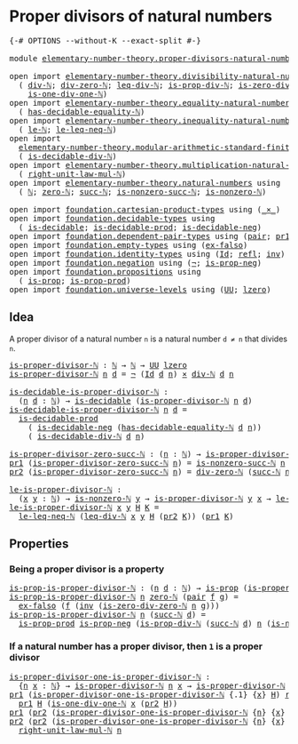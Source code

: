 # Proper divisors of natural numbers

<pre class="Agda"><a id="47" class="Symbol">{-#</a> <a id="51" class="Keyword">OPTIONS</a> <a id="59" class="Pragma">--without-K</a> <a id="71" class="Pragma">--exact-split</a> <a id="85" class="Symbol">#-}</a>

<a id="90" class="Keyword">module</a> <a id="97" href="elementary-number-theory.proper-divisors-natural-numbers.html" class="Module">elementary-number-theory.proper-divisors-natural-numbers</a> <a id="154" class="Keyword">where</a>

<a id="161" class="Keyword">open</a> <a id="166" class="Keyword">import</a> <a id="173" href="elementary-number-theory.divisibility-natural-numbers.html" class="Module">elementary-number-theory.divisibility-natural-numbers</a> <a id="227" class="Keyword">using</a>
  <a id="235" class="Symbol">(</a> <a id="237" href="elementary-number-theory.divisibility-natural-numbers.html#1610" class="Function">div-ℕ</a><a id="242" class="Symbol">;</a> <a id="244" href="elementary-number-theory.divisibility-natural-numbers.html#2684" class="Function">div-zero-ℕ</a><a id="254" class="Symbol">;</a> <a id="256" href="elementary-number-theory.divisibility-natural-numbers.html#7991" class="Function">leq-div-ℕ</a><a id="265" class="Symbol">;</a> <a id="267" href="elementary-number-theory.divisibility-natural-numbers.html#2956" class="Function">is-prop-div-ℕ</a><a id="280" class="Symbol">;</a> <a id="282" href="elementary-number-theory.divisibility-natural-numbers.html#7214" class="Function">is-zero-div-zero-ℕ</a><a id="300" class="Symbol">;</a>
    <a id="306" href="elementary-number-theory.divisibility-natural-numbers.html#7485" class="Function">is-one-div-one-ℕ</a><a id="322" class="Symbol">)</a>
<a id="324" class="Keyword">open</a> <a id="329" class="Keyword">import</a> <a id="336" href="elementary-number-theory.equality-natural-numbers.html" class="Module">elementary-number-theory.equality-natural-numbers</a> <a id="386" class="Keyword">using</a>
  <a id="394" class="Symbol">(</a> <a id="396" href="elementary-number-theory.equality-natural-numbers.html#2609" class="Function">has-decidable-equality-ℕ</a><a id="420" class="Symbol">)</a>
<a id="422" class="Keyword">open</a> <a id="427" class="Keyword">import</a> <a id="434" href="elementary-number-theory.inequality-natural-numbers.html" class="Module">elementary-number-theory.inequality-natural-numbers</a> <a id="486" class="Keyword">using</a>
  <a id="494" class="Symbol">(</a> <a id="496" href="elementary-number-theory.inequality-natural-numbers.html#7781" class="Function">le-ℕ</a><a id="500" class="Symbol">;</a> <a id="502" href="elementary-number-theory.inequality-natural-numbers.html#11791" class="Function">le-leq-neq-ℕ</a><a id="514" class="Symbol">)</a>
<a id="516" class="Keyword">open</a> <a id="521" class="Keyword">import</a>
  <a id="530" href="elementary-number-theory.modular-arithmetic-standard-finite-types.html" class="Module">elementary-number-theory.modular-arithmetic-standard-finite-types</a> <a id="596" class="Keyword">using</a>
  <a id="604" class="Symbol">(</a> <a id="606" href="elementary-number-theory.modular-arithmetic-standard-finite-types.html#26571" class="Function">is-decidable-div-ℕ</a><a id="624" class="Symbol">)</a>
<a id="626" class="Keyword">open</a> <a id="631" class="Keyword">import</a> <a id="638" href="elementary-number-theory.multiplication-natural-numbers.html" class="Module">elementary-number-theory.multiplication-natural-numbers</a> <a id="694" class="Keyword">using</a>
  <a id="702" class="Symbol">(</a> <a id="704" href="elementary-number-theory.multiplication-natural-numbers.html#1954" class="Function">right-unit-law-mul-ℕ</a><a id="724" class="Symbol">)</a>
<a id="726" class="Keyword">open</a> <a id="731" class="Keyword">import</a> <a id="738" href="elementary-number-theory.natural-numbers.html" class="Module">elementary-number-theory.natural-numbers</a> <a id="779" class="Keyword">using</a>
  <a id="787" class="Symbol">(</a> <a id="789" href="elementary-number-theory.natural-numbers.html#1444" class="Datatype">ℕ</a><a id="790" class="Symbol">;</a> <a id="792" href="elementary-number-theory.natural-numbers.html#1465" class="InductiveConstructor">zero-ℕ</a><a id="798" class="Symbol">;</a> <a id="800" href="elementary-number-theory.natural-numbers.html#1478" class="InductiveConstructor">succ-ℕ</a><a id="806" class="Symbol">;</a> <a id="808" href="elementary-number-theory.natural-numbers.html#3025" class="Function">is-nonzero-succ-ℕ</a><a id="825" class="Symbol">;</a> <a id="827" href="elementary-number-theory.natural-numbers.html#1926" class="Function">is-nonzero-ℕ</a><a id="839" class="Symbol">)</a>
  
<a id="844" class="Keyword">open</a> <a id="849" class="Keyword">import</a> <a id="856" href="foundation.cartesian-product-types.html" class="Module">foundation.cartesian-product-types</a> <a id="891" class="Keyword">using</a> <a id="897" class="Symbol">(</a><a id="898" href="foundation-core.cartesian-product-types.html#577" class="Function Operator">_×_</a><a id="901" class="Symbol">)</a>
<a id="903" class="Keyword">open</a> <a id="908" class="Keyword">import</a> <a id="915" href="foundation.decidable-types.html" class="Module">foundation.decidable-types</a> <a id="942" class="Keyword">using</a>
  <a id="950" class="Symbol">(</a> <a id="952" href="foundation.decidable-types.html#1741" class="Function">is-decidable</a><a id="964" class="Symbol">;</a> <a id="966" href="foundation.decidable-types.html#3650" class="Function">is-decidable-prod</a><a id="983" class="Symbol">;</a> <a id="985" href="foundation.decidable-types.html#5067" class="Function">is-decidable-neg</a><a id="1001" class="Symbol">)</a>
<a id="1003" class="Keyword">open</a> <a id="1008" class="Keyword">import</a> <a id="1015" href="foundation.dependent-pair-types.html" class="Module">foundation.dependent-pair-types</a> <a id="1047" class="Keyword">using</a> <a id="1053" class="Symbol">(</a><a id="1054" href="foundation-core.dependent-pair-types.html#575" class="InductiveConstructor">pair</a><a id="1058" class="Symbol">;</a> <a id="1060" href="foundation-core.dependent-pair-types.html#592" class="Field">pr1</a><a id="1063" class="Symbol">;</a> <a id="1065" href="foundation-core.dependent-pair-types.html#604" class="Field">pr2</a><a id="1068" class="Symbol">)</a>
<a id="1070" class="Keyword">open</a> <a id="1075" class="Keyword">import</a> <a id="1082" href="foundation.empty-types.html" class="Module">foundation.empty-types</a> <a id="1105" class="Keyword">using</a> <a id="1111" class="Symbol">(</a><a id="1112" href="foundation-core.empty-types.html#1147" class="Function">ex-falso</a><a id="1120" class="Symbol">)</a>
<a id="1122" class="Keyword">open</a> <a id="1127" class="Keyword">import</a> <a id="1134" href="foundation.identity-types.html" class="Module">foundation.identity-types</a> <a id="1160" class="Keyword">using</a> <a id="1166" class="Symbol">(</a><a id="1167" href="foundation-core.identity-types.html#641" class="Datatype">Id</a><a id="1169" class="Symbol">;</a> <a id="1171" href="foundation-core.identity-types.html#694" class="InductiveConstructor">refl</a><a id="1175" class="Symbol">;</a> <a id="1177" href="foundation-core.identity-types.html#1552" class="Function">inv</a><a id="1180" class="Symbol">)</a>
<a id="1182" class="Keyword">open</a> <a id="1187" class="Keyword">import</a> <a id="1194" href="foundation.negation.html" class="Module">foundation.negation</a> <a id="1214" class="Keyword">using</a> <a id="1220" class="Symbol">(</a><a id="1221" href="foundation-core.negation.html#452" class="Function">¬</a><a id="1222" class="Symbol">;</a> <a id="1224" href="foundation.negation.html#856" class="Function">is-prop-neg</a><a id="1235" class="Symbol">)</a>
<a id="1237" class="Keyword">open</a> <a id="1242" class="Keyword">import</a> <a id="1249" href="foundation.propositions.html" class="Module">foundation.propositions</a> <a id="1273" class="Keyword">using</a>
  <a id="1281" class="Symbol">(</a> <a id="1283" href="foundation-core.propositions.html#1246" class="Function">is-prop</a><a id="1290" class="Symbol">;</a> <a id="1292" href="foundation-core.propositions.html#5656" class="Function">is-prop-prod</a><a id="1304" class="Symbol">)</a>
<a id="1306" class="Keyword">open</a> <a id="1311" class="Keyword">import</a> <a id="1318" href="foundation.universe-levels.html" class="Module">foundation.universe-levels</a> <a id="1345" class="Keyword">using</a> <a id="1351" class="Symbol">(</a><a id="1352" href="foundation-core.universe-levels.html#222" class="Primitive">UU</a><a id="1354" class="Symbol">;</a> <a id="1356" href="Agda.Primitive.html#764" class="Primitive">lzero</a><a id="1361" class="Symbol">)</a>
</pre>
## Idea

 A proper divisor of a natural number `n` is a natural number `d ≠ n` that divides `n`.

<pre class="Agda"><a id="is-proper-divisor-ℕ"></a><a id="1474" href="elementary-number-theory.proper-divisors-natural-numbers.html#1474" class="Function">is-proper-divisor-ℕ</a> <a id="1494" class="Symbol">:</a> <a id="1496" href="elementary-number-theory.natural-numbers.html#1444" class="Datatype">ℕ</a> <a id="1498" class="Symbol">→</a> <a id="1500" href="elementary-number-theory.natural-numbers.html#1444" class="Datatype">ℕ</a> <a id="1502" class="Symbol">→</a> <a id="1504" href="foundation-core.universe-levels.html#222" class="Primitive">UU</a> <a id="1507" href="Agda.Primitive.html#764" class="Primitive">lzero</a>
<a id="1513" href="elementary-number-theory.proper-divisors-natural-numbers.html#1474" class="Function">is-proper-divisor-ℕ</a> <a id="1533" href="elementary-number-theory.proper-divisors-natural-numbers.html#1533" class="Bound">n</a> <a id="1535" href="elementary-number-theory.proper-divisors-natural-numbers.html#1535" class="Bound">d</a> <a id="1537" class="Symbol">=</a> <a id="1539" href="foundation-core.negation.html#452" class="Function">¬</a> <a id="1541" class="Symbol">(</a><a id="1542" href="foundation-core.identity-types.html#641" class="Datatype">Id</a> <a id="1545" href="elementary-number-theory.proper-divisors-natural-numbers.html#1535" class="Bound">d</a> <a id="1547" href="elementary-number-theory.proper-divisors-natural-numbers.html#1533" class="Bound">n</a><a id="1548" class="Symbol">)</a> <a id="1550" href="foundation-core.cartesian-product-types.html#577" class="Function Operator">×</a> <a id="1552" href="elementary-number-theory.divisibility-natural-numbers.html#1610" class="Function">div-ℕ</a> <a id="1558" href="elementary-number-theory.proper-divisors-natural-numbers.html#1535" class="Bound">d</a> <a id="1560" href="elementary-number-theory.proper-divisors-natural-numbers.html#1533" class="Bound">n</a>

<a id="is-decidable-is-proper-divisor-ℕ"></a><a id="1563" href="elementary-number-theory.proper-divisors-natural-numbers.html#1563" class="Function">is-decidable-is-proper-divisor-ℕ</a> <a id="1596" class="Symbol">:</a>
  <a id="1600" class="Symbol">(</a><a id="1601" href="elementary-number-theory.proper-divisors-natural-numbers.html#1601" class="Bound">n</a> <a id="1603" href="elementary-number-theory.proper-divisors-natural-numbers.html#1603" class="Bound">d</a> <a id="1605" class="Symbol">:</a> <a id="1607" href="elementary-number-theory.natural-numbers.html#1444" class="Datatype">ℕ</a><a id="1608" class="Symbol">)</a> <a id="1610" class="Symbol">→</a> <a id="1612" href="foundation.decidable-types.html#1741" class="Function">is-decidable</a> <a id="1625" class="Symbol">(</a><a id="1626" href="elementary-number-theory.proper-divisors-natural-numbers.html#1474" class="Function">is-proper-divisor-ℕ</a> <a id="1646" href="elementary-number-theory.proper-divisors-natural-numbers.html#1601" class="Bound">n</a> <a id="1648" href="elementary-number-theory.proper-divisors-natural-numbers.html#1603" class="Bound">d</a><a id="1649" class="Symbol">)</a>
<a id="1651" href="elementary-number-theory.proper-divisors-natural-numbers.html#1563" class="Function">is-decidable-is-proper-divisor-ℕ</a> <a id="1684" href="elementary-number-theory.proper-divisors-natural-numbers.html#1684" class="Bound">n</a> <a id="1686" href="elementary-number-theory.proper-divisors-natural-numbers.html#1686" class="Bound">d</a> <a id="1688" class="Symbol">=</a>
  <a id="1692" href="foundation.decidable-types.html#3650" class="Function">is-decidable-prod</a>
    <a id="1714" class="Symbol">(</a> <a id="1716" href="foundation.decidable-types.html#5067" class="Function">is-decidable-neg</a> <a id="1733" class="Symbol">(</a><a id="1734" href="elementary-number-theory.equality-natural-numbers.html#2609" class="Function">has-decidable-equality-ℕ</a> <a id="1759" href="elementary-number-theory.proper-divisors-natural-numbers.html#1686" class="Bound">d</a> <a id="1761" href="elementary-number-theory.proper-divisors-natural-numbers.html#1684" class="Bound">n</a><a id="1762" class="Symbol">))</a>
    <a id="1769" class="Symbol">(</a> <a id="1771" href="elementary-number-theory.modular-arithmetic-standard-finite-types.html#26571" class="Function">is-decidable-div-ℕ</a> <a id="1790" href="elementary-number-theory.proper-divisors-natural-numbers.html#1686" class="Bound">d</a> <a id="1792" href="elementary-number-theory.proper-divisors-natural-numbers.html#1684" class="Bound">n</a><a id="1793" class="Symbol">)</a>

<a id="is-proper-divisor-zero-succ-ℕ"></a><a id="1796" href="elementary-number-theory.proper-divisors-natural-numbers.html#1796" class="Function">is-proper-divisor-zero-succ-ℕ</a> <a id="1826" class="Symbol">:</a> <a id="1828" class="Symbol">(</a><a id="1829" href="elementary-number-theory.proper-divisors-natural-numbers.html#1829" class="Bound">n</a> <a id="1831" class="Symbol">:</a> <a id="1833" href="elementary-number-theory.natural-numbers.html#1444" class="Datatype">ℕ</a><a id="1834" class="Symbol">)</a> <a id="1836" class="Symbol">→</a> <a id="1838" href="elementary-number-theory.proper-divisors-natural-numbers.html#1474" class="Function">is-proper-divisor-ℕ</a> <a id="1858" href="elementary-number-theory.natural-numbers.html#1465" class="InductiveConstructor">zero-ℕ</a> <a id="1865" class="Symbol">(</a><a id="1866" href="elementary-number-theory.natural-numbers.html#1478" class="InductiveConstructor">succ-ℕ</a> <a id="1873" href="elementary-number-theory.proper-divisors-natural-numbers.html#1829" class="Bound">n</a><a id="1874" class="Symbol">)</a>
<a id="1876" href="foundation-core.dependent-pair-types.html#592" class="Field">pr1</a> <a id="1880" class="Symbol">(</a><a id="1881" href="elementary-number-theory.proper-divisors-natural-numbers.html#1796" class="Function">is-proper-divisor-zero-succ-ℕ</a> <a id="1911" href="elementary-number-theory.proper-divisors-natural-numbers.html#1911" class="Bound">n</a><a id="1912" class="Symbol">)</a> <a id="1914" class="Symbol">=</a> <a id="1916" href="elementary-number-theory.natural-numbers.html#3025" class="Function">is-nonzero-succ-ℕ</a> <a id="1934" href="elementary-number-theory.proper-divisors-natural-numbers.html#1911" class="Bound">n</a>
<a id="1936" href="foundation-core.dependent-pair-types.html#604" class="Field">pr2</a> <a id="1940" class="Symbol">(</a><a id="1941" href="elementary-number-theory.proper-divisors-natural-numbers.html#1796" class="Function">is-proper-divisor-zero-succ-ℕ</a> <a id="1971" href="elementary-number-theory.proper-divisors-natural-numbers.html#1971" class="Bound">n</a><a id="1972" class="Symbol">)</a> <a id="1974" class="Symbol">=</a> <a id="1976" href="elementary-number-theory.divisibility-natural-numbers.html#2684" class="Function">div-zero-ℕ</a> <a id="1987" class="Symbol">(</a><a id="1988" href="elementary-number-theory.natural-numbers.html#1478" class="InductiveConstructor">succ-ℕ</a> <a id="1995" href="elementary-number-theory.proper-divisors-natural-numbers.html#1971" class="Bound">n</a><a id="1996" class="Symbol">)</a>

<a id="le-is-proper-divisor-ℕ"></a><a id="1999" href="elementary-number-theory.proper-divisors-natural-numbers.html#1999" class="Function">le-is-proper-divisor-ℕ</a> <a id="2022" class="Symbol">:</a>
  <a id="2026" class="Symbol">(</a><a id="2027" href="elementary-number-theory.proper-divisors-natural-numbers.html#2027" class="Bound">x</a> <a id="2029" href="elementary-number-theory.proper-divisors-natural-numbers.html#2029" class="Bound">y</a> <a id="2031" class="Symbol">:</a> <a id="2033" href="elementary-number-theory.natural-numbers.html#1444" class="Datatype">ℕ</a><a id="2034" class="Symbol">)</a> <a id="2036" class="Symbol">→</a> <a id="2038" href="elementary-number-theory.natural-numbers.html#1926" class="Function">is-nonzero-ℕ</a> <a id="2051" href="elementary-number-theory.proper-divisors-natural-numbers.html#2029" class="Bound">y</a> <a id="2053" class="Symbol">→</a> <a id="2055" href="elementary-number-theory.proper-divisors-natural-numbers.html#1474" class="Function">is-proper-divisor-ℕ</a> <a id="2075" href="elementary-number-theory.proper-divisors-natural-numbers.html#2029" class="Bound">y</a> <a id="2077" href="elementary-number-theory.proper-divisors-natural-numbers.html#2027" class="Bound">x</a> <a id="2079" class="Symbol">→</a> <a id="2081" href="elementary-number-theory.inequality-natural-numbers.html#7781" class="Function">le-ℕ</a> <a id="2086" href="elementary-number-theory.proper-divisors-natural-numbers.html#2027" class="Bound">x</a> <a id="2088" href="elementary-number-theory.proper-divisors-natural-numbers.html#2029" class="Bound">y</a>
<a id="2090" href="elementary-number-theory.proper-divisors-natural-numbers.html#1999" class="Function">le-is-proper-divisor-ℕ</a> <a id="2113" href="elementary-number-theory.proper-divisors-natural-numbers.html#2113" class="Bound">x</a> <a id="2115" href="elementary-number-theory.proper-divisors-natural-numbers.html#2115" class="Bound">y</a> <a id="2117" href="elementary-number-theory.proper-divisors-natural-numbers.html#2117" class="Bound">H</a> <a id="2119" href="elementary-number-theory.proper-divisors-natural-numbers.html#2119" class="Bound">K</a> <a id="2121" class="Symbol">=</a>
  <a id="2125" href="elementary-number-theory.inequality-natural-numbers.html#11791" class="Function">le-leq-neq-ℕ</a> <a id="2138" class="Symbol">(</a><a id="2139" href="elementary-number-theory.divisibility-natural-numbers.html#7991" class="Function">leq-div-ℕ</a> <a id="2149" href="elementary-number-theory.proper-divisors-natural-numbers.html#2113" class="Bound">x</a> <a id="2151" href="elementary-number-theory.proper-divisors-natural-numbers.html#2115" class="Bound">y</a> <a id="2153" href="elementary-number-theory.proper-divisors-natural-numbers.html#2117" class="Bound">H</a> <a id="2155" class="Symbol">(</a><a id="2156" href="foundation-core.dependent-pair-types.html#604" class="Field">pr2</a> <a id="2160" href="elementary-number-theory.proper-divisors-natural-numbers.html#2119" class="Bound">K</a><a id="2161" class="Symbol">))</a> <a id="2164" class="Symbol">(</a><a id="2165" href="foundation-core.dependent-pair-types.html#592" class="Field">pr1</a> <a id="2169" href="elementary-number-theory.proper-divisors-natural-numbers.html#2119" class="Bound">K</a><a id="2170" class="Symbol">)</a>
</pre>
## Properties

### Being a proper divisor is a property

<pre class="Agda"><a id="is-prop-is-proper-divisor-ℕ"></a><a id="2242" href="elementary-number-theory.proper-divisors-natural-numbers.html#2242" class="Function">is-prop-is-proper-divisor-ℕ</a> <a id="2270" class="Symbol">:</a> <a id="2272" class="Symbol">(</a><a id="2273" href="elementary-number-theory.proper-divisors-natural-numbers.html#2273" class="Bound">n</a> <a id="2275" href="elementary-number-theory.proper-divisors-natural-numbers.html#2275" class="Bound">d</a> <a id="2277" class="Symbol">:</a> <a id="2279" href="elementary-number-theory.natural-numbers.html#1444" class="Datatype">ℕ</a><a id="2280" class="Symbol">)</a> <a id="2282" class="Symbol">→</a> <a id="2284" href="foundation-core.propositions.html#1246" class="Function">is-prop</a> <a id="2292" class="Symbol">(</a><a id="2293" href="elementary-number-theory.proper-divisors-natural-numbers.html#1474" class="Function">is-proper-divisor-ℕ</a> <a id="2313" href="elementary-number-theory.proper-divisors-natural-numbers.html#2273" class="Bound">n</a> <a id="2315" href="elementary-number-theory.proper-divisors-natural-numbers.html#2275" class="Bound">d</a><a id="2316" class="Symbol">)</a>
<a id="2318" href="elementary-number-theory.proper-divisors-natural-numbers.html#2242" class="Function">is-prop-is-proper-divisor-ℕ</a> <a id="2346" href="elementary-number-theory.proper-divisors-natural-numbers.html#2346" class="Bound">n</a> <a id="2348" href="elementary-number-theory.natural-numbers.html#1465" class="InductiveConstructor">zero-ℕ</a> <a id="2355" class="Symbol">(</a><a id="2356" href="foundation-core.dependent-pair-types.html#575" class="InductiveConstructor">pair</a> <a id="2361" href="elementary-number-theory.proper-divisors-natural-numbers.html#2361" class="Bound">f</a> <a id="2363" href="elementary-number-theory.proper-divisors-natural-numbers.html#2363" class="Bound">g</a><a id="2364" class="Symbol">)</a> <a id="2366" class="Symbol">=</a>
  <a id="2370" href="foundation-core.empty-types.html#1147" class="Function">ex-falso</a> <a id="2379" class="Symbol">(</a><a id="2380" href="elementary-number-theory.proper-divisors-natural-numbers.html#2361" class="Bound">f</a> <a id="2382" class="Symbol">(</a><a id="2383" href="foundation-core.identity-types.html#1552" class="Function">inv</a> <a id="2387" class="Symbol">(</a><a id="2388" href="elementary-number-theory.divisibility-natural-numbers.html#7214" class="Function">is-zero-div-zero-ℕ</a> <a id="2407" href="elementary-number-theory.proper-divisors-natural-numbers.html#2346" class="Bound">n</a> <a id="2409" href="elementary-number-theory.proper-divisors-natural-numbers.html#2363" class="Bound">g</a><a id="2410" class="Symbol">)))</a>
<a id="2414" href="elementary-number-theory.proper-divisors-natural-numbers.html#2242" class="Function">is-prop-is-proper-divisor-ℕ</a> <a id="2442" href="elementary-number-theory.proper-divisors-natural-numbers.html#2442" class="Bound">n</a> <a id="2444" class="Symbol">(</a><a id="2445" href="elementary-number-theory.natural-numbers.html#1478" class="InductiveConstructor">succ-ℕ</a> <a id="2452" href="elementary-number-theory.proper-divisors-natural-numbers.html#2452" class="Bound">d</a><a id="2453" class="Symbol">)</a> <a id="2455" class="Symbol">=</a>
  <a id="2459" href="foundation-core.propositions.html#5656" class="Function">is-prop-prod</a> <a id="2472" href="foundation.negation.html#856" class="Function">is-prop-neg</a> <a id="2484" class="Symbol">(</a><a id="2485" href="elementary-number-theory.divisibility-natural-numbers.html#2956" class="Function">is-prop-div-ℕ</a> <a id="2499" class="Symbol">(</a><a id="2500" href="elementary-number-theory.natural-numbers.html#1478" class="InductiveConstructor">succ-ℕ</a> <a id="2507" href="elementary-number-theory.proper-divisors-natural-numbers.html#2452" class="Bound">d</a><a id="2508" class="Symbol">)</a> <a id="2510" href="elementary-number-theory.proper-divisors-natural-numbers.html#2442" class="Bound">n</a> <a id="2512" class="Symbol">(</a><a id="2513" href="elementary-number-theory.natural-numbers.html#3025" class="Function">is-nonzero-succ-ℕ</a> <a id="2531" href="elementary-number-theory.proper-divisors-natural-numbers.html#2452" class="Bound">d</a><a id="2532" class="Symbol">))</a>
</pre>
### If a natural number has a proper divisor, then `1` is a proper divisor

<pre class="Agda"><a id="is-proper-divisor-one-is-proper-divisor-ℕ"></a><a id="2624" href="elementary-number-theory.proper-divisors-natural-numbers.html#2624" class="Function">is-proper-divisor-one-is-proper-divisor-ℕ</a> <a id="2666" class="Symbol">:</a>
  <a id="2670" class="Symbol">{</a><a id="2671" href="elementary-number-theory.proper-divisors-natural-numbers.html#2671" class="Bound">n</a> <a id="2673" href="elementary-number-theory.proper-divisors-natural-numbers.html#2673" class="Bound">x</a> <a id="2675" class="Symbol">:</a> <a id="2677" href="elementary-number-theory.natural-numbers.html#1444" class="Datatype">ℕ</a><a id="2678" class="Symbol">}</a> <a id="2680" class="Symbol">→</a> <a id="2682" href="elementary-number-theory.proper-divisors-natural-numbers.html#1474" class="Function">is-proper-divisor-ℕ</a> <a id="2702" href="elementary-number-theory.proper-divisors-natural-numbers.html#2671" class="Bound">n</a> <a id="2704" href="elementary-number-theory.proper-divisors-natural-numbers.html#2673" class="Bound">x</a> <a id="2706" class="Symbol">→</a> <a id="2708" href="elementary-number-theory.proper-divisors-natural-numbers.html#1474" class="Function">is-proper-divisor-ℕ</a> <a id="2728" href="elementary-number-theory.proper-divisors-natural-numbers.html#2671" class="Bound">n</a> <a id="2730" class="Number">1</a>
<a id="2732" href="foundation-core.dependent-pair-types.html#592" class="Field">pr1</a> <a id="2736" class="Symbol">(</a><a id="2737" href="elementary-number-theory.proper-divisors-natural-numbers.html#2624" class="Function">is-proper-divisor-one-is-proper-divisor-ℕ</a> <a id="2779" class="Symbol">{</a><a id="2780" class="DottedPattern Symbol">.</a><a id="2781" class="DottedPattern Number">1</a><a id="2782" class="Symbol">}</a> <a id="2784" class="Symbol">{</a><a id="2785" href="elementary-number-theory.proper-divisors-natural-numbers.html#2785" class="Bound">x</a><a id="2786" class="Symbol">}</a> <a id="2788" href="elementary-number-theory.proper-divisors-natural-numbers.html#2788" class="Bound">H</a><a id="2789" class="Symbol">)</a> <a id="2791" href="foundation-core.identity-types.html#694" class="InductiveConstructor">refl</a> <a id="2796" class="Symbol">=</a>
  <a id="2800" href="foundation-core.dependent-pair-types.html#592" class="Field">pr1</a> <a id="2804" href="elementary-number-theory.proper-divisors-natural-numbers.html#2788" class="Bound">H</a> <a id="2806" class="Symbol">(</a><a id="2807" href="elementary-number-theory.divisibility-natural-numbers.html#7485" class="Function">is-one-div-one-ℕ</a> <a id="2824" href="elementary-number-theory.proper-divisors-natural-numbers.html#2785" class="Bound">x</a> <a id="2826" class="Symbol">(</a><a id="2827" href="foundation-core.dependent-pair-types.html#604" class="Field">pr2</a> <a id="2831" href="elementary-number-theory.proper-divisors-natural-numbers.html#2788" class="Bound">H</a><a id="2832" class="Symbol">))</a>
<a id="2835" href="foundation-core.dependent-pair-types.html#592" class="Field">pr1</a> <a id="2839" class="Symbol">(</a><a id="2840" href="foundation-core.dependent-pair-types.html#604" class="Field">pr2</a> <a id="2844" class="Symbol">(</a><a id="2845" href="elementary-number-theory.proper-divisors-natural-numbers.html#2624" class="Function">is-proper-divisor-one-is-proper-divisor-ℕ</a> <a id="2887" class="Symbol">{</a><a id="2888" href="elementary-number-theory.proper-divisors-natural-numbers.html#2888" class="Bound">n</a><a id="2889" class="Symbol">}</a> <a id="2891" class="Symbol">{</a><a id="2892" href="elementary-number-theory.proper-divisors-natural-numbers.html#2892" class="Bound">x</a><a id="2893" class="Symbol">}</a> <a id="2895" href="elementary-number-theory.proper-divisors-natural-numbers.html#2895" class="Bound">H</a><a id="2896" class="Symbol">))</a> <a id="2899" class="Symbol">=</a> <a id="2901" href="elementary-number-theory.proper-divisors-natural-numbers.html#2888" class="Bound">n</a>
<a id="2903" href="foundation-core.dependent-pair-types.html#604" class="Field">pr2</a> <a id="2907" class="Symbol">(</a><a id="2908" href="foundation-core.dependent-pair-types.html#604" class="Field">pr2</a> <a id="2912" class="Symbol">(</a><a id="2913" href="elementary-number-theory.proper-divisors-natural-numbers.html#2624" class="Function">is-proper-divisor-one-is-proper-divisor-ℕ</a> <a id="2955" class="Symbol">{</a><a id="2956" href="elementary-number-theory.proper-divisors-natural-numbers.html#2956" class="Bound">n</a><a id="2957" class="Symbol">}</a> <a id="2959" class="Symbol">{</a><a id="2960" href="elementary-number-theory.proper-divisors-natural-numbers.html#2960" class="Bound">x</a><a id="2961" class="Symbol">}</a> <a id="2963" href="elementary-number-theory.proper-divisors-natural-numbers.html#2963" class="Bound">H</a><a id="2964" class="Symbol">))</a> <a id="2967" class="Symbol">=</a>
  <a id="2971" href="elementary-number-theory.multiplication-natural-numbers.html#1954" class="Function">right-unit-law-mul-ℕ</a> <a id="2992" href="elementary-number-theory.proper-divisors-natural-numbers.html#2956" class="Bound">n</a>
</pre>